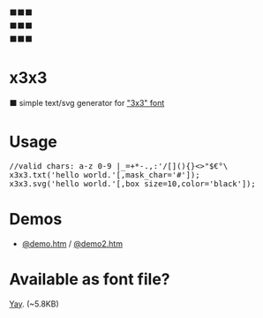 <pre>⬛⬛⬛
⬛⬛⬛
⬛⬛⬛</pre>

# x3x3
⬛ simple text/svg generator for <a href="https://en.wikipedia.org/wiki/3x3">"3x3" font</a>

# Usage
<pre>//valid chars: a-z 0-9 |_=+*-.,:'/[](){}<>"$€°\
x3x3.txt('hello world.'[,mask_char='#']);
x3x3.svg('hello world.'[,box_size=10,color='black']);</pre>

# Demos
* <a href="https://rawgit.com/mntn-dev/x3x3/master/demo.htm">@demo.htm</a> / <a href="https://rawgit.com/mntn-dev/x3x3/master/demo2.htm">@demo2.htm</a>

# Available as font file?
<a href="https://github.com/mntn-dev/x3x3/raw/master/x3x3.ttf">Yay</a>. (~5.8KB)
